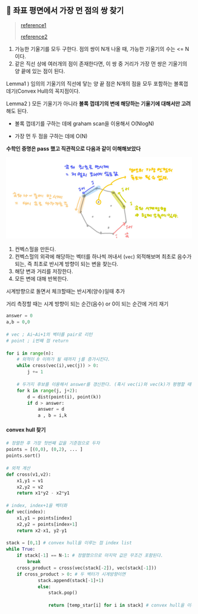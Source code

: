 ## :milky_way: 좌표 평면에서 가장 먼 점의 쌍 찾기

> [reference1](https://blog.junie.land/6)
>
> [reference2](https://blog.myungwoo.kr/104)



1. 가능한 기울기를 모두 구한다. 점의 쌍이 N개 나올 때, 가능한 기울기의 수는 <= N이다.
2. 같은 직선 상에 여러개의 점이 존재한다면, 이 쌍 중 거리가 가장 먼 쌍은 기울기의 양 끝에 있는 점이 된다.



Lemma1 ) 임의의 기울기의 직선에 닿는 양 끝 점은 N개의 점을 모두 포함하는 볼록껍데기(Convex Hull)의 꼭지점이다.

Lemma2 ) 모든 기울기가 아니라 **볼록 껍데기의 변에 해당하는 기울기에 대해서만 고려**해도 된다.



* 볼록 껍데기를 구하는 데에 graham scan을 이용해서 O(NlogN)

* 가장 먼 두 점을 구하는 데에 O(N)



**수학인 증명은 pass 했고 직관적으로 다음과 같이 이해해보았다**

![image-20201113170436939](../fig/image-20201113170436939.png)

1. 컨벡스헐을 만든다.
2. 컨벡스헐의 외곽에 해당하는 벡터를 하나씩 꺼내서 (`vec`) 외적해보며 최초로 음수가 되는, 즉 최초로 반시계 방향이 되는 변을 찾는다.
3. 해당 변과 거리를 저장한다.
4. 모든 변에 대해 반복한다.



시계방향으로 돌면서 체크할때는 반시계(양수)일때 추가

거리 측정할 때는 시계 방향이 되는 순간(음수) or 0이 되는 순간에 거리 재기



```python
answer = 0
a,b = 0,0

# vec ; Ai~Ai+1의 벡터를 pair로 리턴
# point ; i번째 점 return

for i in range(n):
    # 외적이 0 이하가 될 때까지 j를 증가시킨다.
    while cross(vec(i),vec(j)) > 0:
        j += 1
        
    # 두가지 후보를 이용해서 answer를 갱신한다. (혹시 vec(i)와 vec(k)가 평행할 때를 대비해서)
    for k in range(j, j+2):
        d = dist(point(i), point(k))
        if d > answer:
            answer = d
            a , b = i,k
```



#### convex hull 찾기

```python
# 정렬한 후 가장 첫번째 값을 기준점으로 두자
points = [(0,0), (0,2), ... ]
points.sort()

# 외적 계산
def cross(v1,v2):
    x1,y1 = v1
    x2,y2 = v2
    return x1*y2 - x2*y1

# index, index+1을 벡터화
def vec(index):
    x1,y1 = points[index]
    x2,y2 = points[index+1]
    return x2-x1, y2-y1

stack = [0,1] # convex hull을 이루는 점 index list
while True:
    if stack[-1] == N-1: # 정렬했으므로 마지막 값은 무조건 포함된다.
        break
    cross_product = cross(vec(stack[-2]), vec(stack[-1]))
    if cross_product > 0: # 두 벡터가 시계방향이면
            stack.append(stack[-1]+1)
            else:
                stack.pop()

                return [temp_star[i] for i in stack] # convex hull을 이루는 node list

```

